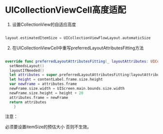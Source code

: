 # UICollectionViewCell高度适配

1. 设置CollectionView的自适应高度

``` swift

layout.estimatedItemSize = UICollectionViewFlowLayout.automaticSize

```

2. 在UICollectionViewCell中重写preferredLayoutAttributesFitting方法

``` swift

override func preferredLayoutAttributesFitting(_ layoutAttributes: UICollectionViewLayoutAttributes) -> UICollectionViewLayoutAttributes {
  setNeedsLayout()
  layoutIfNeeded()
  let attributes = super.preferredLayoutAttributesFitting(layoutAttributes)
  let height = contentLabel.frame.size.height
  var newFrame = attributes.frame
  newFrame.size.width = UIScreen.main.bounds.size.width
  newFrame.size.height = height + 20
  attributes.frame = newFrame
  return attributes
    }

```

注意：

必须要设置itemSize的预估大小 否则不生效。